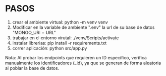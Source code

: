 # PASOS

1. crear el ambiente virtual: python -m venv venv
2. Modificar en la variable de ambiente ".env" la url de su base de datos "MONGO_URI = URL"
3. trabajar en el entorno virutal: ./venv/Scripts/activate
4. instalar librerias: pip install -r requirements.txt
5. correr aplicación: python src/app.py

Nota: Al probar los endpoints que requieren un ID específico, verifica manualmente los identificadores (_id), ya que se generan de forma aleatoria al poblar la base de datos.
